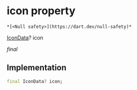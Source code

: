 


# icon property




    *[<Null safety>](https://dart.dev/null-safety)*


[IconData](https://api.flutter.dev/flutter/widgets/IconData-class.html)? icon
  
_final_






## Implementation

```dart
final IconData? icon;


```








